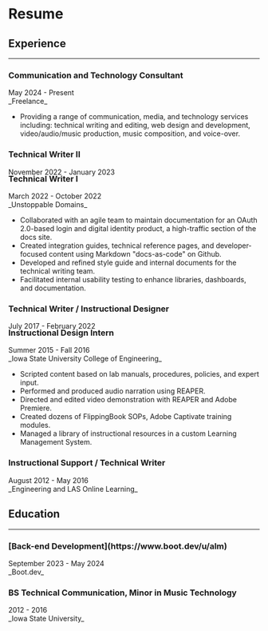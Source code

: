# Resume

## Experience

---

<div class="split-heading-container">
	<h3 class="split-heading-left">Communication and Technology Consultant</h3>
	<span class="split-heading-right">May 2024 - Present</span>
</div>
_Freelance_

* Providing a range of communication, media, and technology services including: technical writing and editing, web design and development, video/audio/music production, music composition, and voice-over. 

<div class="split-heading-container">
	<h3 class="split-heading-left">Technical Writer II</h3>
	<span class="split-heading-right">November 2022 - January 2023</span>
</div>
<div style="margin-top: -2em;" class="split-heading-container">
	<h3 class="split-heading-left">Technical Writer I</h3>
	<span class="split-heading-right">March 2022 - October 2022</span>
</div>
_Unstoppable Domains_

* Collaborated with an agile team to maintain documentation for an OAuth 2.0-based login and digital identity product, a high-traffic section of the docs site.
* Created integration guides, technical reference pages, and developer-focused content using Markdown "docs-as-code" on Github.
* Developed and refined style guide and internal documents for the technical writing team.
* Facilitated internal usability testing to enhance libraries, dashboards, and documentation.

<div class="split-heading-container">
	<h3 class="split-heading-left">Technical Writer / Instructional Designer</h3>
	<span class="split-heading-right">July 2017 - February 2022</span>
</div>
<div style="margin-top: -2em;" class="split-heading-container">
	<h3 class="split-heading-left">Instructional Design Intern</h3>
	<span class="split-heading-right">Summer 2015 - Fall 2016</span>
</div>
_Iowa State University College of Engineering_

* Scripted content based on lab manuals, procedures, policies, and expert input.
* Performed and produced audio narration using REAPER.
* Directed and edited video demonstration with REAPER and Adobe Premiere.
* Created dozens of FlippingBook SOPs, Adobe Captivate training modules.
* Managed a library of instructional resources in a custom Learning Management System.

<div class="split-heading-container">
	<h3 class="split-heading-left">Instructional Support / Technical Writer</h3>
	<span class="split-heading-right">August 2012 - May 2016</span>
</div>
_Engineering and LAS Online Learning_

## Education

---

<div class="split-heading-container">
	<h3 class="split-heading-left">
	[Back-end Development](https://www.boot.dev/u/alm)
	</h3>
	<span class="split-heading-right">September 2023 - May 2024</span>
</div>
_Boot.dev_

<div class="split-heading-container">
	<h3 class="split-heading-left">BS Technical Communication, Minor in Music Technology</h3>
	<span class="split-heading-right">2012 - 2016</span>
</div>
_Iowa State University_
